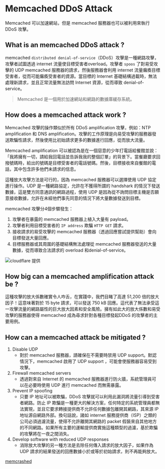 # Memcached DDoS Attack
Memcached 可以加速網站，但是 memcached 服務器也可以被利用來執行 DDoS 攻擊。
## What is an memcached DDoS attack ?
memcached `distributed denial-of-service`（DDoS）攻擊是一種網路攻擊，攻擊者試圖透過 internet 流量使目標受害者overload。攻擊者 `spoos` 了對易受攻擊的 UDP memcached 服務器的請求，然後服務器會利用 internet 流量癱瘓目標受害者，從而可能癱瘓受害者的資源。當目標的 Internet 基礎結構過載時，無法處理新請求，並且正常流量無法訪問 Internet 資源，從而導致 denial-of-service。

> Memcached 是一個用於加速網站和網路的數據庫緩存系統。

## How does a memcached attack work ?
Memcached 攻擊的操作類似於所有 DDoS amplification 攻擊，例如：NTP amplification 和 DNS amplification。攻擊的工作原理是向易受攻擊的服務器發送欺騙性請求，然後使用比初始請求更多的數據進行回應，從而放大流量。

Memcached amplification 可以被認為是在一個惡意的少年打電話給餐館並說：「我將擁有一切，請給我回電話並告訴我我的整個訂單」的背景下。當餐廳要求回撥號碼時，給出的號碼是目標受害者的電話號碼。然後，目標接收來自餐館的電話，其中包含許多他們未請求的信息。

這種放大攻擊方法是可行的，因為 memcached 服務器可以選擇使用 UDP 協定進行操作。UDP 是一種網路協定，允許在不獲得所謂的 handshark 的情況下發送數據，這是雙方同意通訊的網路過程，使用 UDP 是因為從不詢問目標主機是否願意接收數據，允許在未經他們事先同意的情況下將大量數據發送到目標。

memcached 攻擊分4個步驟發生：
1. 攻擊者在暴露的 memcached 服務器上植入大量有 payload。
2. 攻擊者利用目標受害者的 `IP address` 欺騙 `HTTP GET` 請求。
3. 接收請求的易受攻擊的 memcached 服務器（透過回應嘗試提供幫助）會向目標發送大量回應。
4. 目標服務器或其周圍的基礎結構無法處理從 memcached 服務器發送的大量數據，從而導致合法請求的 overload 和denial-of-service。

![](https://www.cloudflare.com/img/learning/ddos/memcached-ddos-attack/cloudflare-memcached-attack.png)cloudflare 提供

## How big can a memcached amplification attack be ?
這種攻擊的放大係數確實令人咋舌，在實踐中，我們目睹了高達 51,200 倍的放大因子！這意味著對於 15 byte 請求，可以發送 750 kB 回應。這代表了無法承受這一攻擊流量的網路屬性的巨大放大因素和安全風險。擁有如此大的放大係數和易受攻擊的服務器使得 memcached 成為尋求針對各種目標發起DDoS 的攻擊者的主要用例。

## How can a memcached attack be mitigated ?
1. Disable UDP
    - 對於 memcached 服務器，請確保在不需要時禁用 UDP support。默認情況下，memcached 啟用了 UDP support ，可能會使服務器容易受到攻擊。
2. Firewall memcached servers
    - 透過對來自 Internet 的 memcached 服務器進行防火牆，系統管理員可以在必要時使用 UDP 進行 memcached 而無需暴露。
3. Prevent IP spoofing
    - 只要 IP 地址可以被欺騙，DDoS 攻擊就可以利用此漏洞將流量引導到受害者網路。防止 IP 欺騙是一種更大的解決方案，任何特定的系統管理員都無法實現，並且它要求轉接提供商不允許任何數據包離開其網路，其來源 IP 地址源自網路外部。換句話說，諸如 internet 服務提供商（ISP）之類的公司必須過濾流量，使得不允許離開其網路的 packet 假裝來自其他地方的不同網路。如果所有主要的運輸提供商實施這種類型的過濾，基於欺騙的攻擊將在一夜之間消失。
4. Develop software with reduced UDP responses
    - 消除放大攻擊的另一種方法是去除任何傳入請求的放大因子，如果作為UDP 請求的結果發送的回應數據小於或等於初始請求，則不再能夠放大。

[memcrashed](https://blog.cloudflare.com/memcrashed-major-amplification-attacks-from-port-11211/)